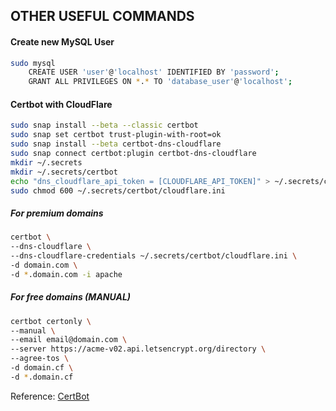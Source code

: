 ## OTHER USEFUL COMMANDS

#### Create new MySQL User
```sh
sudo mysql
    CREATE USER 'user'@'localhost' IDENTIFIED BY 'password';
    GRANT ALL PRIVILEGES ON *.* TO 'database_user'@'localhost';
```

#### Certbot with CloudFlare
```sh
sudo snap install --beta --classic certbot
sudo snap set certbot trust-plugin-with-root=ok
sudo snap install --beta certbot-dns-cloudflare
sudo snap connect certbot:plugin certbot-dns-cloudflare
mkdir ~/.secrets
mkdir ~/.secrets/certbot
echo "dns_cloudflare_api_token = [CLOUDFLARE_API_TOKEN]" > ~/.secrets/certbot/cloudflare.ini
sudo chmod 600 ~/.secrets/certbot/cloudflare.ini
```

##### For premium domains
```sh
certbot \
--dns-cloudflare \
--dns-cloudflare-credentials ~/.secrets/certbot/cloudflare.ini \
-d domain.com \
-d *.domain.com -i apache
```

##### For free domains (MANUAL)
```sh
certbot certonly \
--manual \
--email email@domain.com \
--server https://acme-v02.api.letsencrypt.org/directory \
--agree-tos \
-d domain.cf \
-d *.domain.cf
```

Reference: [CertBot](https://certbot.eff.org/lets-encrypt/ubuntufocal-apache)
